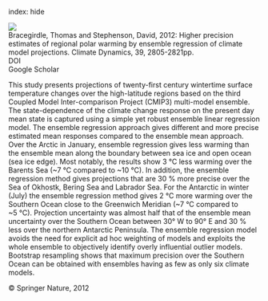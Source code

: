 index: hide

<div class="Citation">
    <div class="Citation-thumb CitationThumb-linked"  data-href="https://doi.org/10.1007/s00382-012-1330-3">
      <img src="https://static.claimspace.cloud/climate-study-static/refs/thumbs/12/Bracegirdle_and_Stephenson_2012-thumb.png" />
    </div>

  <div class="Citation-body">
    <div class="Citation-text">Bracegirdle, Thomas and Stephenson, David, 2012: Higher precision estimates of regional polar warming by ensemble regression of climate model projections. <span class="Article-journal">Climate Dynamics, </span><span class="Article-volume">39, </span>2805-2821pp.</div>
    <div class="Citation-links">
      <div class="CitationLink" data-href="https://doi.org/10.1007/s00382-012-1330-3">
        <div class="CitationLink-icon CitationLink-Doi"></div>
        <div class="CitationLink-text">DOI</div>
      </div>
      <div class="CitationLink" data-href="https://scholar.google.com/scholar?q=10.1007/s00382-012-1330-3">
        <div class="CitationLink-icon CitationLink-Scholar"></div>
        <div class="CitationLink-text">Google Scholar</div>
      </div>
    </div>
  </div>
</div>

This study presents projections of twenty-first century wintertime surface temperature changes over the high-latitude regions based on the third Coupled Model Inter-comparison Project (CMIP3) multi-model ensemble. The state-dependence of the climate change response on the present day mean state is captured using a simple yet robust ensemble linear regression model. The ensemble regression approach gives different and more precise estimated mean responses compared to the ensemble mean approach. Over the Arctic in January, ensemble regression gives less warming than the ensemble mean along the boundary between sea ice and open ocean (sea ice edge). Most notably, the results show 3 °C less warming over the Barents Sea (~7 °C compared to ~10 °C). In addition, the ensemble regression method gives projections that are 30 % more precise over the Sea of Okhostk, Bering Sea and Labrador Sea. For the Antarctic in winter (July) the ensemble regression method gives 2 °C more warming over the Southern Ocean close to the Greenwich Meridian (~7 °C compared to ~5 °C). Projection uncertainty was almost half that of the ensemble mean uncertainty over the Southern Ocean between 30° W to 90° E and 30 % less over the northern Antarctic Peninsula. The ensemble regression model avoids the need for explicit ad hoc weighting of models and exploits the whole ensemble to objectively identify overly influential outlier models. Bootstrap resampling shows that maximum precision over the Southern Ocean can be obtained with ensembles having as few as only six climate models.

<div class="Citation-copy">
&copy; Springer Nature, 2012
</div>